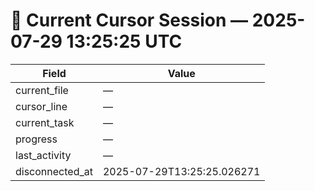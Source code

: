 # 📝 Current Cursor Session — 2025-07-29 13:25:25 UTC

| Field | Value |
|-------|-------|
| current_file | — |
| cursor_line | — |
| current_task | — |
| progress | — |
| last_activity | — |
| disconnected_at | 2025-07-29T13:25:25.026271 |
